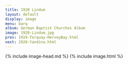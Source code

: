 ```yaml
---
title: 1920 Lindum
layout: default
display: image
menu: barq
album: German Baptist Churches Album
image: 1920-Lindum.jpg
prev: 1919-Torquay-HerveyBay.html
next: 1920-Yandina.html
---
```

{% include image-head.md %}
{% include image.html %}
